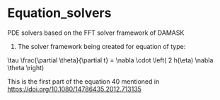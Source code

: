 # Equation_solvers
PDE solvers based on the FFT solver framework of DAMASK

1. The solver framework being created for equation of type:

\tau \frac{\partial \theta}{\partial t} = \nabla \cdot \left( 2 h(\eta) \nabla \theta \right)

This is the first part of the equation 40 mentioned in https://doi.org/10.1080/14786435.2012.713135
